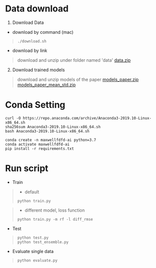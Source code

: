 # Data download

1. Download Data

* download by command (mac)
>   ```shell script
>   ./download.sh 
>   ```

* download by link
>   download and unzip under folder named 'data'
>   [data.zip](https://drive.google.com/uc?id=14-Bl89OzRtLM1MCW2H81Xvivq8EvTrmB)

2. Download trained models

>   download and unzip models of the paper
>   [models_paper.zip](https://drive.google.com/uc?id=1lvexOJmZ8zGHecwOwAGBoEjxRj9YXBO4)
>   [models_paper_mean_std.zip](https://drive.google.com/uc?id=1lvexOJmZ8zGHecwOwAGBoEjxRj9YXBO4)


# Conda Setting

```shell script
curl -O https://repo.anaconda.com/archive/Anaconda3-2019.10-Linux-x86_64.sh
sha256sum Anaconda3-2019.10-Linux-x86_64.sh
bash Anaconda3-2019.10-Linux-x86_64.sh

conda create -n maxwellfdfd-ai python=3.7
conda activate maxwellfdfd-ai
pip install -r requirements.txt
```

 
# Run script 

* Train
>   - default
>   ```shell script
>   python train.py 
>   ```
 
>   - different model, loss function
>   ```shell script
>   python train.py -m rf -l diff_rmse
>   ```


* Test
>   ```shell script
>   python test.py 
>   python test_ensemble.py
>   ```

* Evaluate single data

>   ```shell script
>   python evaluate.py 
>   ```
